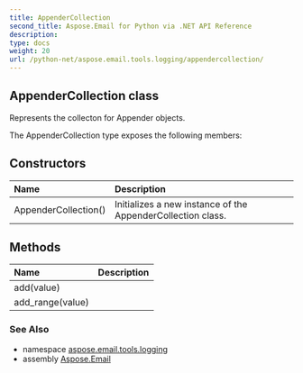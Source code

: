 ```yaml
---
title: AppenderCollection
second_title: Aspose.Email for Python via .NET API Reference
description: 
type: docs
weight: 20
url: /python-net/aspose.email.tools.logging/appendercollection/
---
```


## AppenderCollection class

Represents the collecton for Appender objects.

The AppenderCollection type exposes the following members:
## Constructors
| Name | Description |
| :- | :- |
|AppenderCollection()|Initializes a new instance of the AppenderCollection class.|
## Methods
| Name | Description |
| :- | :- |
|add(value)|  |
|add_range(value)|  |

### See Also

* namespace [aspose.email.tools.logging](/python-net/aspose.email.tools.logging/)
* assembly [Aspose.Email](/python-net/)

